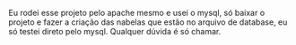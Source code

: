 Eu rodei esse projeto pelo apache mesmo e usei o mysql, só baixar o projeto e fazer a criação das nabelas que estão no arquivo de database, eu só testei direto pelo mysql. Qualquer dúvida é só chamar.

